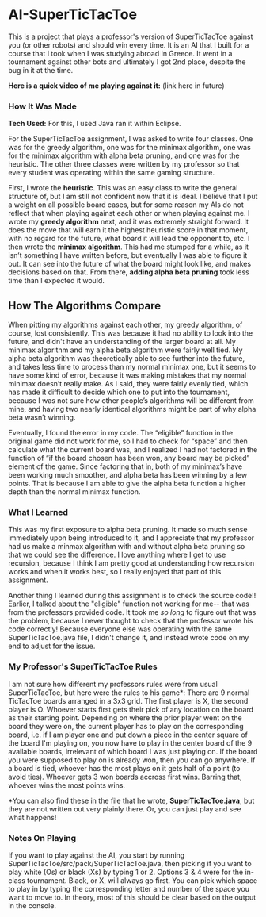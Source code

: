 # AI-SuperTicTacToe

This is a project that plays a professor's version of SuperTicTacToe against you (or other robots) and should win every time. It is an AI that I built for a course that I took when I was studying abroad in Greece. It went in a tournament against other bots and ultimately I got 2nd place, despite the bug in it at the time. 

**Here is a quick video of me playing against it:** (link here in future)

### How It Was Made

**Tech Used:** For this, I used Java ran it within Eclipse. 

For the SuperTicTacToe assignment, I was asked to write four classes. One was for the greedy
algorithm, one was for the minimax algorithm, one was for the minimax algorithm with alpha
beta pruning, and one was for the heuristic. The other three classes were written by my professor so that every student was operating within the same gaming structure.

First, I wrote the **heuristic**. This was an easy class to write the general structure of, but I
am still not confident now that it is ideal. I believe that I put a weight on all possible board cases, but
for some reason my AIs do not reflect that when playing against each other or when playing
against me. I wrote my **greedy algorithm** next, and it was extremely straight forward. It does the
move that will earn it the highest heuristic score in that moment, with no regard for the future,
what board it will lead the opponent to, etc. I then wrote the **minimax
algorithm**. This had me stumped for a while, as it isn’t something I have written before, but
eventually I was able to figure it out. It can see into the future of what the board might look like,
and makes decisions based on that. From there, **adding alpha beta pruning** took less time than I expected it would.

## How The Algorithms Compare

When pitting my algorithms against each other, my greedy algorithm, of course, lost
consistently. This was because it had no ability to look into the future, and didn't have an understanding of the larger
board at all. My minimax algorithm and my alpha beta algorithm were fairly well tied. My alpha beta algorithm was
theoretically able to see further into the future, and takes less time to process than my normal
minimax one, but it seems to have some kind of error, because it was making mistakes that my
normal minimax doesn’t really make. As I said, they were fairly evenly tied, which has made it
difficult to decide which one to put into the tournament, because I was not sure how other
people’s algorithms will be different from mine, and having two nearly identical algorithms
might be part of why alpha beta wasn’t winning.

Eventually, I found the error in my code. The “eligible” function in the original
game did not work for me, so I had to check for “space” and then calculate what the current
board was, and I realized I had not factored in the function of “if the board chosen has been won,
any board may be picked” element of the game. Since factoring that in, both of my minimax’s
have been working much smoother, and alpha beta has been winning by a few points. That is
because I am able to give the alpha beta function a higher depth than the normal minimax
function.

### What I Learned

This was my first exposure to alpha beta pruning. It made so much sense immediately upon being introduced to it, and I appreciate that my professor had us make a minmax algorithm with and without alpha beta pruning so that we could see the difference. I love anything where I get to use recursion, because I think I am pretty good at understanding how recursion works and when it works best, so I really enjoyed that part of this assignment. 

Another thing I learned during this assignment is to check the source code!! Earlier, I talked about the "eligible" function not working for me-- that was from the professors provided code. It took me *so long* to figure out that was the problem, because I never thought to check that the professor wrote his code correctly! Because everyone else was operating with the same SuperTicTacToe.java file, I didn't change it, and instead wrote code on my end to adjust for the issue. 

### My Professor's SuperTicTacToe Rules

I am not sure how different my professors rules were from usual SuperTicTacToe, but here were the rules to his game*:
There are 9 normal TicTacToe boards arranged in a 3x3 grid. 
The first player is X, the second player is O. 
Whoever starts first gets their pick of any location on the board as their starting point. 
Depending on where the prior player went on the board they were on, the current player has to play on the corresponding board, i.e. if I am player one and put down a piece in the center square of the board I'm playing on, you now have to play in the center board of the 9 available boards, irrelevant of which board I was just playing on. 
If the board you were supposed to play on is already won, then you can go anywhere. 
If a board is tied, whoever has the most plays on it gets half of a point (to avoid ties).
Whoever gets 3 won boards accross first wins. 
Barring that, whoever wins the most points wins. 

*You can also find these in the file that he wrote, **SuperTicTacToe.java**, but they are not written out very plainly there. Or, you can just play and see what happens!

### Notes On Playing 

If you want to play against the AI, you start by running SuperTicTacToe/src/pack/SuperTicTacToe.java, then picking if you want to play white (Os) or black (Xs) by typing 1 or 2. Options 3 & 4 were for the in-class tournament. Black, or X, will always go first. You can pick which space to play in by typing the corresponding letter and number of the space you want to move to. In theory, most of this should be clear based on the output in the console. 
